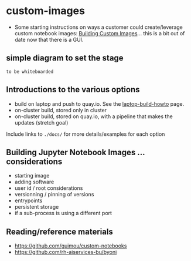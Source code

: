 # custom-images

* Some starting instructions on ways a customer could create/leverage custom notebook images: [Building Custom Images](Building_Custom_Notebook_Images.md)... this is a bit out of date now that there is a GUI.

## simple diagram to set the stage

`to be whiteboarded`

## Introductions to the various options

* build on laptop and push to quay.io. See the [laptop-build-howto](docs/laptop-build-howto.md) page.
* on-cluster build, stored only in cluster
* on-cluster build, stored on quay.io, with a pipeline that makes the updates (stretch goal)

Include links to `./docs/` for more details/examples for each option

## Building Jupyter Notebook Images ... considerations

* starting image
* adding software
* user id / root considerations
* versionning / pinning of versions
* entrypoints
* persistent storage
* if a sub-process is using a different port

## Reading/reference materials

* <https://github.com/guimou/custom-notebooks>
* <https://github.com/rh-aiservices-bu/byoni>




